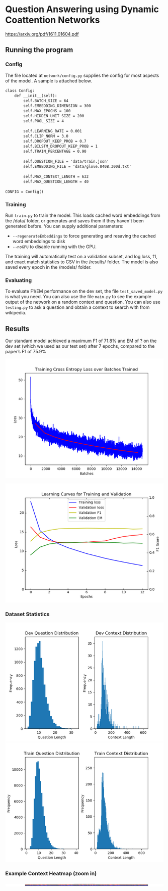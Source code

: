 # Question Answering using Dynamic Coattention Networks

https://arxiv.org/pdf/1611.01604.pdf

## Running the program
### Config
The file located at `network/config.py` supplies the config for most aspects of the model. A sample is attached below.

    class Config:
        def __init__(self):
            self.BATCH_SIZE = 64
            self.EMBEDDING_DIMENSION = 300
            self.MAX_EPOCHS = 100
            self.HIDDEN_UNIT_SIZE = 200
            self.POOL_SIZE = 4

            self.LEARNING_RATE = 0.001
            self.CLIP_NORM = 3.0
            self.DROPOUT_KEEP_PROB = 0.7
            self.BILSTM_DROPOUT_KEEP_PROB = 1
            self.TRAIN_PERCENTAGE = 0.90

            self.QUESTION_FILE = 'data/train.json'
            self.EMBEDDING_FILE = 'data/glove.840B.300d.txt'

            self.MAX_CONTEXT_LENGTH = 632
            self.MAX_QUESTION_LENGTH = 40

    CONFIG = Config()

### Training
Run `train.py` to train the model. This loads cached word embeddings from the /data/ folder, or generates and saves them if they haven't been generated before. You can supply additional parameters:
 - `--regenerateEmbeddings` to force generating and resaving the cached word embeddings to disk 
 - `--noGPU` to disable running with the GPU.
 
The training will automatically test on a validation subset, and log loss, f1, and exact match statistics to CSV in the /results/ folder. The model is also saved every epoch in the /models/ folder.

### Evaluating
To evaluate F1/EM performance on the dev set, the file `test_saved_model.py` is what you need. You can also use the file `main.py` to see the example output of the network on a random context and question. You can also use `testing.py` to ask a question and obtain a context to search with from wikipedia.

## Results
Our standard model achieved a maximum F1 of 71.8% and EM of ?  on the dev set (which we used as our test set) after 7 epochs, compared to the paper’s F1 of 75.9%

![](https://raw.githubusercontent.com/jamjar919/dynamic-coattention-networks/master/loss_graph.png?token=AFYtbLdhVAmZilLdFlcjc5oMH0_SQslGks5crPkfwA%3D%3D)

![](https://raw.githubusercontent.com/jamjar919/dynamic-coattention-networks/squad2/loss_validation_loss_graph.png?token=AcE8s5NV9kM-hmLJNj7dGz3vSo3Ok4Atks5csJI0wA%3D%3D)

### Dataset Statistics

![](https://github.com/jamjar919/dynamic-coattention-networks/blob/master/data/dev_question_histogram.png?raw=true)
![](https://github.com/jamjar919/dynamic-coattention-networks/blob/master/data/train_question_histogram.png?raw=true)

### Example Context Heatmap (zoom in)

![](https://github.com/jamjar919/dynamic-coattention-networks/blob/master/question.png?raw=true)
